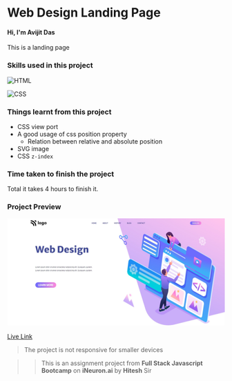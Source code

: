 # Web Design Landing Page

#### Hi, I'm Avijit Das

This is a landing page

### Skills used in this project

 ![HTML](https://img.shields.io/badge/HTML5-E34F26?style=for-the-badge&logo=html5&logoColor=white)
 
 ![CSS](https://img.shields.io/badge/CSS3-1572B6?style=for-the-badge&logo=css3&logoColor=white)
 
 ### Things learnt from this project
 - CSS view port
 - A good usage of css position property
     - Relation between relative and absolute position
- SVG image 
- CSS `z-index`
     
### Time taken to finish the project

Total it takes 4 hours to finish it.

### Project Preview

![](https://raw.githubusercontent.com/Avijit826/html-css-portfolio/main/Images/projects/project8.png)

[Live Link](https://avifrproject08.netlify.app)

> The project is not responsive for smaller devices

>> This is an assignment project from **Full Stack Javascript Bootcamp** on **iNeuron.ai** by **Hitesh** Sir
